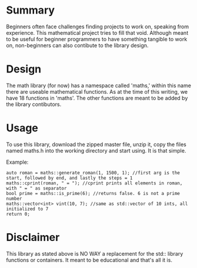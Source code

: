 Summary
=======

Beginners often face challenges finding projects to work on, speaking from experience. This mathematical project tries to
fill that void. Although meant to be useful for beginner programmers to have something tangible to work on, non-beginners can also contibute to the library design.

Design
======

The math library (for now) has a namespace called 'maths,' within this name there are useable mathematical functions. As
at the time of this writing, we have 18 functions in 'maths'. The other functions are meant to be added by the library
contibutors.

Usage
======

To use this library, download the zipped master file, unzip it, copy the files named maths.h into the working directory and start using. It is that simple.

Example:
    
    auto roman = maths::generate_roman(1, 1500, 1); //first arg is the start, followed by end, and lastly the steps = 1
    maths::cprint(roman, " = "); //cprint prints all elements in roman, with " = " as separator
    bool prime = maths::is_prime(6); //returns false. 6 is not a prime number
    maths::vector<int> vint(10, 7); //same as std::vector of 10 ints, all initialized to 7
    return 0;

Disclaimer
==========

This library as stated above is NO WAY a replacement for the std:: library functions or containers. It meant to be
educational and that's all it is.
